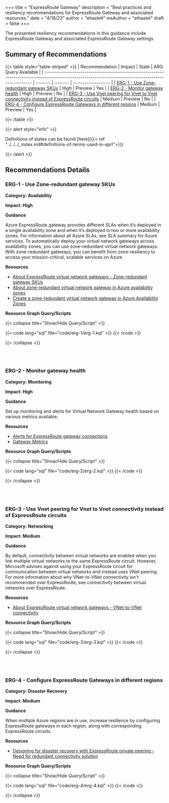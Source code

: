+++
title = "ExpressRoute Gateway"
description = "Best practices and resiliency recommendations for ExpressRoute Gateway and associated resources."
date = "4/18/23"
author = "ehaslett"
msAuthor = "ethaslet"
draft = false
+++

The presented resiliency recommendations in this guidance include ExpressRoute Gateway and associated ExpressRoute Gateway settings.

## Summary of Recommendations

{{< table style="table-striped" >}}
| Recommendation | Impact | State | ARG Query Available |
| :----------------------------------------------------------------------------------------------------------------------------------------------------- | :------: | :------: | :-----------------: |
| [ERG-1 - Use Zone-redundant gateway SKUs](#erg-1---use-zone-redundant-gateway-skus) | High | Preview | Yes |
| [ERG-2 - Monitor gateway health](#erg-2---monitor-gateway-health) | High | Preview | No |
| [ERG-3 - Use Vnet peering for Vnet to Vnet connectivity instead of ExpressRoute circuits](#erg-3---use-vnet-peering-for-vnet-to-vnet-connectivity-instead-of-expressroute-circuits) | Medium | Preview | No |
| [ERG-4 - Configure ExpressRoute Gateways in different regions](#erg-4---configure-expressroute-gateways-in-different-regions) | Medium | Preview | Yes |

{{< /table >}}

{{< alert style="info" >}}

Definitions of states can be found [here]({{< ref "../../../_index.md#definitions-of-terms-used-in-aprl">}})

{{< /alert >}}

## Recommendations Details

### ERG-1 - Use Zone-redundant gateway SKUs

**Category: Availability**

**Impact: High**

**Guidance**

Azure ExpressRoute gateway provides different SLAs when it’s deployed in a single availability zone and when it’s deployed in two or more availability zones. For information about all Azure SLAs, see SLA summary for Azure services. To automatically deploy your virtual network gateways across availability zones, you can use zone-redundant virtual network gateways. With zone-redundant gateways, you can benefit from zone-resiliency to access your mission-critical, scalable services on Azure

**Resources**

- [About ExpressRoute virtual network gateways - Zone-redundant gateway SKUs](https://learn.microsoft.com/azure/expressroute/expressroute-about-virtual-network-gateways#zrgw)
- [About zone-redundant virtual network gateway in Azure availability zones](https://learn.microsoft.com/azure/vpn-gateway/about-zone-redundant-vnet-gateways)
- [Create a zone-redundant virtual network gateway in Azure Availability Zones](https://learn.microsoft.com/azure/vpn-gateway/create-zone-redundant-vnet-gateway)

**Resource Graph Query/Scripts**

{{< collapse title="Show/Hide Query/Script" >}}

{{< code lang="sql" file="code/erg-1/erg-1.kql" >}} {{< /code >}}

{{< /collapse >}}

<br><br>

### ERG-2 - Monitor gateway health

**Category: Monitoring**

**Impact: High**

**Guidance**

Set up monitoring and alerts for Virtual Network Gateway health based on various metrics available.

**Resources**

- [Alerts for ExpressRoute gateway connections](https://learn.microsoft.com/azure/expressroute/monitor-expressroute#alerts-for-expressroute-gateway-connections)
- [Gateway Metrics](https://learn.microsoft.com/azure/expressroute/expressroute-network-insights#gateway-metrics)

**Resource Graph Query/Scripts**

{{< collapse title="Show/Hide Query/Script" >}}

{{< code lang="sql" file="code/erg-2/erg-2.kql" >}} {{< /code >}}

{{< /collapse >}}

<br><br>

### ERG-3 - Use Vnet peering for Vnet to Vnet connectivity instead of ExpressRoute circuits

**Category: Networking**

**Impact: Medium**

**Guidance**

By default, connectivity between virtual networks are enabled when you link multiple virtual networks to the same ExpressRoute circuit. However, Microsoft advises against using your ExpressRoute circuit for communication between virtual networks and instead uses VNet peering. For more information about why VNet-to-VNet connectivity isn't recommended over ExpressRoute, see connectivity between virtual networks over ExpressRoute.

**Resources**

- [About ExpressRoute virtual network gateways - VNet-to-VNet connectivity](https://learn.microsoft.com/azure/expressroute/expressroute-about-virtual-network-gateways#vnet-to-vnet-connectivity)

**Resource Graph Query/Scripts**

{{< collapse title="Show/Hide Query/Script" >}}

{{< code lang="sql" file="code/erg-3/erg-3.kql" >}} {{< /code >}}

{{< /collapse >}}

<br><br>

### ERG-4 - Configure ExpressRoute Gateways in different regions

**Category: Disaster Recovery**

**Impact: Medium**

**Guidance**

When multiple Azure regions are in use, increase resilience by configuring ExpressRoute gateways in each region, along with corresponding ExpressRoute circuits.

**Resources**

- [Designing for disaster recovery with ExpressRoute private peering - Need for redundant connectivity solution](https://learn.microsoft.com/azure/expressroute/designing-for-disaster-recovery-with-expressroute-privatepeering#need-for-redundant-connectivity-solution)

**Resource Graph Query/Scripts**

{{< collapse title="Show/Hide Query/Script" >}}

{{< code lang="sql" file="code/erg-4/erg-4.kql" >}} {{< /code >}}

{{< /collapse >}}

<br><br>
